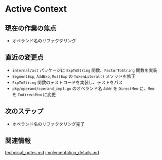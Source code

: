 # Active Context

## 現在の作業の焦点
- オペランド名のリファクタリング

## 直近の変更点
- `internal/ast` パッケージに `ExpToString` 関数、`FactorToString` 関数を実装
- `SegmentExp`, `AddExp`, `MultExp` の `TokenLiteral()` メソッドを修正
- `ExpToString` 関数のテストコードを実装し、テストをパス
- `pkg/operand/operand_impl.go` のオペランド名 `Addr` を `DirectMem` に、`Mem` を `IndirectMem` に変更

## 次のステップ
- オペランド名のリファクタリング完了

## 関連情報
[technical_notes.md](../details/technical_notes.md)
[implementation_details.md](../details/implementation_details.md)
